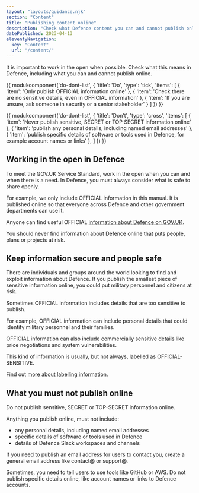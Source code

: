 ```yaml
---
layout: "layouts/guidance.njk"
section: "Content"
title: "Publishing content online"
description: "Check what Defence content you can and cannot publish online and why it matters."
datePublished: 2023-04-13
eleventyNavigation:
  key: "Content"
  url: "/content/"
---
```


It is important to work in the open when possible. Check what this means in Defence, including what you can and cannot publish online. 


{{ modukcomponent('do-dont-list', {
  'title': 'Do',
  'type': 'tick',
  'items': [
    {
      'item': 'Only publish OFFICIAL information online'
    },
    {
      'item': 'Check there are no sensitive details, even in OFFICIAL information'
    },
    {
      'item': 'If you are unsure, ask someone in security or a senior stakeholder'
    }
  ]
}) }}

{{ modukcomponent('do-dont-list', {
  'title': 'Don’t',
  'type': 'cross',
  'items': [
    {
      'item': 'Never publish sensitive, SECRET or TOP SECRET information online'
    },
    {
      'item': 'publish any personal details, including named email addresses'
    },
    {
      'item': 'publish specific details of software or tools used in Defence, for example account names or links'
    },
  ]
}) }}


## Working in the open in Defence

To meet the GOV.UK Service Standard, work in the open when you can and when there is a need. In Defence, you must always consider what is safe to share openly. 

For example, we only include OFFICIAL information in this manual. It is published online so that everyone across Defence and other government departments can use it. 

Anyone can find useful OFFICIAL [information about Defence on GOV.UK](https://www.gov.uk/government/organisations/ministry-of-defence).

You should never find information about Defence online that puts people, plans or projects at risk. 

 
## Keep information secure and people safe 

There are individuals and groups around the world looking to find and exploit information about Defence. If you publish the smallest piece of sensitive information online, you could put military personnel and citizens at risk.

Sometimes OFFICIAL information includes details that are too sensitive to publish. 

For example, OFFICIAL information can include personal details that could identify military personnel and their families. 

OFFICIAL information can also include commercially sensitive details like price negotiations and system vulnerabilities. 

This kind of information is usually, but not always, labelled as OFFICIAL-SENSITIVE.

Find out [more about labelling information](/security-classifications/how-to-label-information/).

## What you must not publish online

Do not publish sensitive, SECRET or TOP-SECRET information online. 

Anything you publish online, must not include: 

- any personal details, including named email addresses 
- specific details of software or tools used in Defence
- details of Defence Slack workspaces and channels 

If you need to publish an email address for users to contact you, create a general email address like contact@ or support@. 

Sometimes, you need to tell users to use tools like GitHub or AWS. Do not publish specific details online, like account names or links to Defence accounts.



